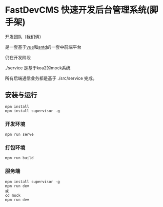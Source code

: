# FastDevCMS 快速开发后台管理系统(脚手架)

开发团队（我们俩）

是一套基于[vue](https://github.com/vuejs/vue)和[antd](https://www.antdv.com/docs/vue/introduce-cn/)的一套中前端平台

仍在开发阶段

./service 是基于koa2的mock系统

所有后端通信业务都是基于 ./src/service 完成。

## 安装与运行

```shell
npm install
npm install supervisor -g
```

### 开发环境
```shell
npm run serve
```

### 打包环境
```shell
npm run build
```

### 服务端
```shell
npm install supervisor -g
npm run dev
或
cd mock
npm run dev
```
